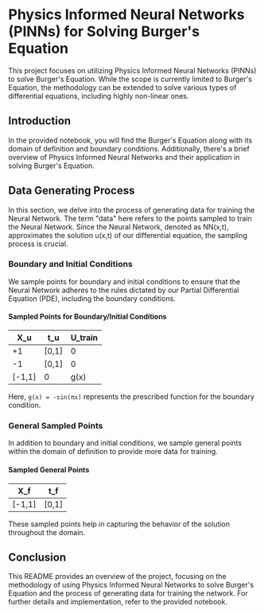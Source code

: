 # Physics Informed Neural Networks (PINNs) for Solving Burger's Equation

This project focuses on utilizing Physics Informed Neural Networks (PINNs) to solve Burger's Equation. While the scope is currently limited to Burger's Equation, the methodology can be extended to solve various types of differential equations, including highly non-linear ones.

## Introduction

In the provided notebook, you will find the Burger's Equation along with its domain of definition and boundary conditions. Additionally, there's a brief overview of Physics Informed Neural Networks and their application in solving Burger's Equation.

## Data Generating Process

In this section, we delve into the process of generating data for training the Neural Network. The term "data" here refers to the points sampled to train the Neural Network. Since the Neural Network, denoted as NN(x,t), approximates the solution u(x,t) of our differential equation, the sampling process is crucial.

### Boundary and Initial Conditions

We sample points for boundary and initial conditions to ensure that the Neural Network adheres to the rules dictated by our Partial Differential Equation (PDE), including the boundary conditions. 

#### Sampled Points for Boundary/Initial Conditions

| X_u   | t_u      | U_train |
|-------|----------|---------|
| +1    | [0,1]    | 0       |
| -1    | [0,1]    | 0       |
| [-1,1]| 0        | g(x)    |

Here, `g(x) = -sin(πx)` represents the prescribed function for the boundary condition.

### General Sampled Points

In addition to boundary and initial conditions, we sample general points within the domain of definition to provide more data for training.

#### Sampled General Points

| X_f   | t_f      |
|-------|----------|
| [-1,1]| [0,1]    |

These sampled points help in capturing the behavior of the solution throughout the domain.

## Conclusion

This README provides an overview of the project, focusing on the methodology of using Physics Informed Neural Networks to solve Burger's Equation and the process of generating data for training the network. For further details and implementation, refer to the provided notebook.
